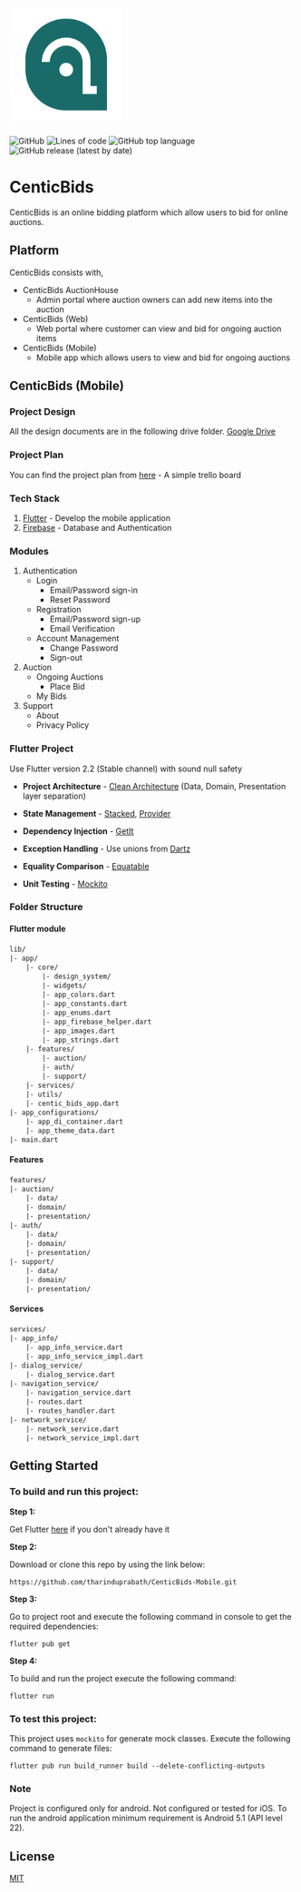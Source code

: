 # <img src="https://github.com/tharinduprabath/CenticBids-Mobile/blob/development/assets/images/pngs/app_icon.png?raw=true" alt="drawing" width="200" height="200"/>
![GitHub](https://img.shields.io/github/license/tharinduprabath/CenticBids-Mobile) ![Lines of code](https://img.shields.io/tokei/lines/github/tharinduprabath/CenticBids-Mobile) ![GitHub top language](https://img.shields.io/github/languages/top/tharinduprabath/CenticBids-Mobile) ![GitHub release (latest by date)](https://img.shields.io/github/v/release/tharinduprabath/CenticBids-Mobile)
# CenticBids
CenticBids is an online bidding platform which allow users to bid for online auctions.

## Platform
CenticBids consists with,
* CenticBids AuctionHouse
    * Admin portal where auction owners can add new items into the auction
* CenticBids (Web)
    * Web portal where customer can view and bid for ongoing auction items
* CenticBids (Mobile)
    * Mobile app which allows users to view and bid for ongoing auctions

## CenticBids (Mobile)

### Project Design
All the design documents are in the following drive folder. [Google Drive](https://drive.google.com/drive/folders/1HAC1Y0zE6pCFtF8drV-yIrPuR54RFrK-?usp=sharing)

### Project Plan
You can find the project plan from [here](https://trello.com/b/ftsL2YAv) - A simple trello board

### Tech Stack
1. [Flutter](https://flutter.dev/) - Develop the mobile application
2. [Firebase](https://firebase.google.com/) - Database and Authentication

### Modules
1. Authentication
    * Login
        * Email/Password sign-in
        * Reset Password
    * Registration
        * Email/Password sign-up
        * Email Verification
    * Account Management
        * Change Password
        * Sign-out
2. Auction
    * Ongoing Auctions
        * Place Bid
    * My Bids
3. Support
    * About
    * Privacy Policy

### Flutter Project
Use Flutter version 2.2 (Stable channel) with sound null safety

* **Project Architecture** - [Clean Architecture](https://blog.cleancoder.com/uncle-bob/2012/08/13/the-clean-architecture.html) (Data, Domain, Presentation layer separation)

* **State Management** - [Stacked](https://pub.dev/packages/stacked), [Provider](https://pub.dev/packages/provider)
* **Dependency Injection** - [GetIt](https://pub.dev/packages/get_it)
* **Exception Handling** - Use unions from [Dartz](https://pub.dev/packages/dartz)
* **Equality Comparison** - [Equatable](https://pub.dev/packages/equatable)
* **Unit Testing** - [Mockito](https://pub.dev/packages/mockito) 

### Folder Structure

#### Flutter module
```
lib/
|- app/
    |- core/
        |- design_system/
        |- widgets/
        |- app_colors.dart
        |- app_constants.dart
        |- app_enums.dart
        |- app_firebase_helper.dart
        |- app_images.dart
        |- app_strings.dart
    |- features/
        |- auction/
        |- auth/
        |- support/
    |- services/
    |- utils/
    |- centic_bids_app.dart
|- app_configurations/
    |- app_di_container.dart
    |- app_theme_data.dart
|- main.dart
```

#### Features
```
features/
|- auction/
    |- data/
    |- domain/
    |- presentation/
|- auth/
    |- data/
    |- domain/
    |- presentation/
|- support/
    |- data/
    |- domain/
    |- presentation/
```

#### Services
```
services/
|- app_info/
    |- app_info_service.dart
    |- app_info_service_impl.dart
|- dialog_service/
    |- dialog_service.dart
|- navigation_service/
    |- navigation_service.dart
    |- routes.dart
    |- routes_handler.dart
|- network_service/
    |- network_service.dart
    |- network_service_impl.dart
```


## Getting Started

### To build and run this project:

**Step 1:**

Get Flutter [here](https://flutter.dev) if you don't already have it

**Step 2:**

Download or clone this repo by using the link below:

```
https://github.com/tharinduprabath/CenticBids-Mobile.git
```

**Step 3:**

Go to project root and execute the following command in console to get the required dependencies: 

```
flutter pub get 
```

**Step 4:**

To build and run the project execute the following command:

```
flutter run
```

### To test this project:

This project uses `mockito` for generate mock classes. Execute the following command to generate files:

```
flutter pub run build_runner build --delete-conflicting-outputs
```

### Note
Project is configured only for android. Not configured or tested for iOS. To run the android application minimum requirement is Android 5.1 (API level 22).

## License
[MIT](https://github.com/tharinduprabath/CenticBids-Mobile/blob/master/LICENSE.txt)